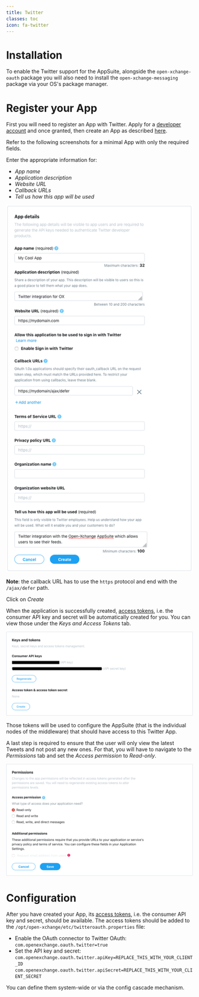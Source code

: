```yaml
---
title: Twitter
classes: toc
icon: fa-twitter
---
```


# Installation

To enable the Twitter support for the AppSuite, alongside the `open-xchange-oauth` package you will also need to install the `open-xchange-messaging` package via your OS's package manager.

# Register your App

First you will need to register an App with Twitter. Apply for a [developer account](https://developer.twitter.com/en/docs/basics/developer-portal/overview) and once granted, then create an App as described [here](https://developer.twitter.com/en/docs/basics/apps/overview).

Refer to the following screenshots for a minimal App with only the required fields.

Enter the appropriate information for: 
 
 * *App name*
 * *Application description*
 * *Website URL*
 * *Callback URLs*
 * *Tell us how this app will be used* 

![](twitter/create_app.png)

**Note**: the callback URL has to use the `https` protocol and end with the `/ajax/defer` path. 

Click on *Create*

When the application is successfully created, [access tokens](https://developer.twitter.com/en/docs/basics/authentication/guides/access-tokens), i.e. the consumer API key and secret will be automatically created for you. You can view those under the *Keys and Access Tokens* tab.

![](twitter/tokens.png)

Those tokens will be used to configure the AppSuite (that is the individual nodes of the middleware) that should have access to this Twitter App.

A last step is required to ensure that the user will only view the latest Tweets and not post any new ones. For that, you will have to navigate to the *Permissions* tab and set the *Access permission* to *Read-only*.

![](twitter/readonly.png)

# Configuration

After you have created your App, its [access tokens](https://developer.twitter.com/en/docs/basics/authentication/guides/access-tokens), i.e. the consumer API key and secret, should be available. The access tokens should be added to the `/opt/open-xchange/etc/twitteroauth.properties` file:

* Enable the OAuth connector to Twitter OAuth:
  `com.openexchange.oauth.twitter=true`
* Set the API key and secret:
   `com.openexchange.oauth.twitter.apiKey=REPLACE_THIS_WITH_YOUR_CLIENT_ID`
   `com.openexchange.oauth.twitter.apiSecret=REPLACE_THIS_WITH_YOUR_CLIENT_SECRET`

You can define them system-wide or via the config cascade mechanism.
